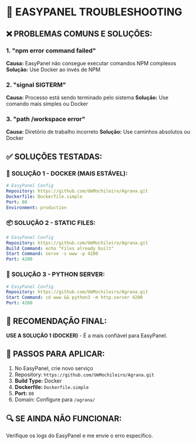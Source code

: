 # 🚨 EASYPANEL TROUBLESHOOTING

## ❌ **PROBLEMAS COMUNS E SOLUÇÕES:**

### 1. **"npm error command failed"**
**Causa:** EasyPanel não consegue executar comandos NPM complexos
**Solução:** Use Docker ao invés de NPM

### 2. **"signal SIGTERM"**
**Causa:** Processo está sendo terminado pelo sistema
**Solução:** Use comando mais simples ou Docker

### 3. **"path /workspace error"**
**Causa:** Diretório de trabalho incorreto
**Solução:** Use caminhos absolutos ou Docker

## ✅ **SOLUÇÕES TESTADAS:**

### 🐳 **SOLUÇÃO 1 - DOCKER (MAIS ESTÁVEL):**
```yaml
# EasyPanel Config
Repository: https://github.com/UmMochileiro/Agrana.git
Dockerfile: Dockerfile.simple
Port: 80
Environment: production
```

### 📦 **SOLUÇÃO 2 - STATIC FILES:**
```yaml
# EasyPanel Config
Repository: https://github.com/UmMochileiro/Agrana.git
Build Command: echo "Files already built"
Start Command: serve -s www -p 4200
Port: 4200
```

### 🔧 **SOLUÇÃO 3 - PYTHON SERVER:**
```yaml
# EasyPanel Config
Repository: https://github.com/UmMochileiro/Agrana.git
Start Command: cd www && python3 -m http.server 4200
Port: 4200
```

## 🎯 **RECOMENDAÇÃO FINAL:**

**USE A SOLUÇÃO 1 (DOCKER)** - É a mais confiável para EasyPanel.

## 📝 **PASSOS PARA APLICAR:**

1. No EasyPanel, crie novo serviço
2. Repository: `https://github.com/UmMochileiro/Agrana.git`
3. **Build Type:** Docker
4. **Dockerfile:** `Dockerfile.simple`
5. **Port:** `80`
6. Domain: Configure para `/agrana/`

## 🔍 **SE AINDA NÃO FUNCIONAR:**

Verifique os logs do EasyPanel e me envie o erro específico.
